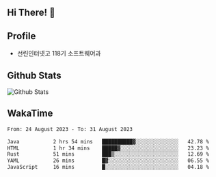 ## Hi There! 👋

## Profile

-   선린인터넷고 118기 소프트웨어과

## Github Stats

![Github Stats](https://github-readme-stats.vercel.app/api/top-langs/?username=NY0510&theme=tokyonight&hide_border=true&layout=compact)

## WakaTime

<!--START_SECTION:waka-->

```txt
From: 24 August 2023 - To: 31 August 2023

Java           2 hrs 54 mins   ██████████▓░░░░░░░░░░░░░░   42.78 %
HTML           1 hr 34 mins    █████▓░░░░░░░░░░░░░░░░░░░   23.23 %
Rust           51 mins         ███▒░░░░░░░░░░░░░░░░░░░░░   12.69 %
YAML           26 mins         █▓░░░░░░░░░░░░░░░░░░░░░░░   06.55 %
JavaScript     16 mins         █░░░░░░░░░░░░░░░░░░░░░░░░   04.18 %
```

<!--END_SECTION:waka-->
